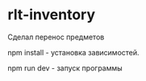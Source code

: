 # rlt-inventory

Сделал перенос предметов

npm install - установка зависимостей.

npm run dev - запуск программы
